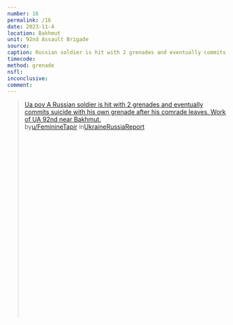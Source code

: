 ```yaml
---
number: 16
permalink: /16
date: 2023-11-4
location: Bakhmut
unit: 92nd Assault Brigade
source: 
caption: Russian soldier is hit with 2 grenades and eventually commits suicide after his comrade leaves
timecode:
method: grenade
nsfl:
inconclusive:
comment:
---
```

<blockquote class="reddit-embed-bq" style="height:500px" data-embed-height="740"><a href="https://www.reddit.com/r/UkraineRussiaReport/comments/17nle1m/ua_pov_a_russian_soldier_is_hit_with_2_grenades/">Ua pov A Russian soldier is hit with 2 grenades and eventually commits suicide with his own grenade after his comrade leaves. Work of UA 92nd near Bakhmut.</a><br> by<a href="https://www.reddit.com/user/FeminineTapir/">u/FeminineTapir</a> in<a href="https://www.reddit.com/r/UkraineRussiaReport/">UkraineRussiaReport</a></blockquote><script async="" src="https://embed.reddit.com/widgets.js" charset="UTF-8"></script>